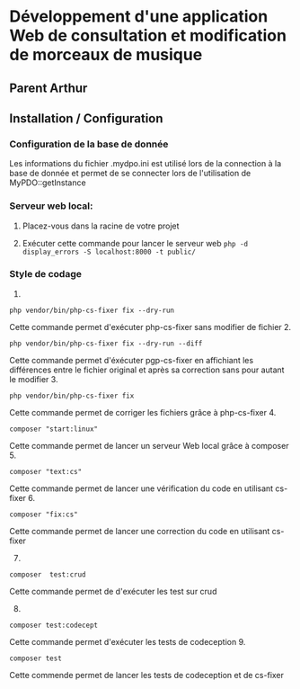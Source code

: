 # Développement d'une application Web de consultation et modification de morceaux de musique
## Parent Arthur
## Installation / Configuration
### Configuration de la base de donnée
Les informations du fichier .mydpo.ini est utilisé lors de la connection à la base de donnée et permet de se connecter lors de l'utilisation de MyPDO::getInstance
### Serveur web local:
1. Placez-vous dans la racine de votre projet

2. Exécuter cette commande pour lancer le serveur web 
    ```php -d display_errors -S localhost:8000 -t public/```

### Style de codage
1. 
```
php vendor/bin/php-cs-fixer fix --dry-run
```
Cette commande permet d'exécuter php-cs-fixer sans modifier de fichier
2.
```
php vendor/bin/php-cs-fixer fix --dry-run --diff
```
Cette commande permet d'éxécuter pgp-cs-fixer en affichiant les différences entre
le fichier original et après sa correction sans pour autant le modifier
3. 
```
php vendor/bin/php-cs-fixer fix
```
Cette commande permet de corriger les fichiers grâce à php-cs-fixer
4.
```
composer "start:linux"
```
Cette commande permet de lancer un serveur Web local grâce à composer
5. 
```
composer "text:cs"
```
Cette commande permet de lancer une vérification du code en utilisant cs-fixer
6. 
```
composer "fix:cs"
```
Cette commande permet de lancer une correction du code en utilisant cs-fixer

7.
```
composer  test:crud
```
Cette commande permet de d'exécuter les test sur crud

8. 
```
composer test:codecept
```
Cette commande permet d'exécuter les tests de codeception
9. 
```
composer test
```
Cette commende permet de lancer les tests de codeception et de cs-fixer